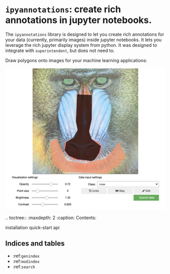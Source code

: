 # `ipyannotations`: create rich annotations in jupyter notebooks.

The `ipyannotations` library is designed to let you create rich annotations
for your data (currently, primarily images) inside jupyter notebooks. It lets
you leverage the rich jupyter display system from python. It was designed to
integrate with `superintendent`, but does not need to.

Draw polygons onto images for your machine learning applications:

![interface](img/interface.png)

.. toctree::
   :maxdepth: 2
   :caption: Contents:

   installation
   quick-start
   api



## Indices and tables

* :ref:`genindex`
* :ref:`modindex`
* :ref:`search`
